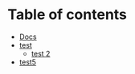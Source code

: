 # Table of contents

* [Docs](README.md)
* [test](test/README.md)
  * [test 2](test/test-2.md)
* [test5](test5.md)

